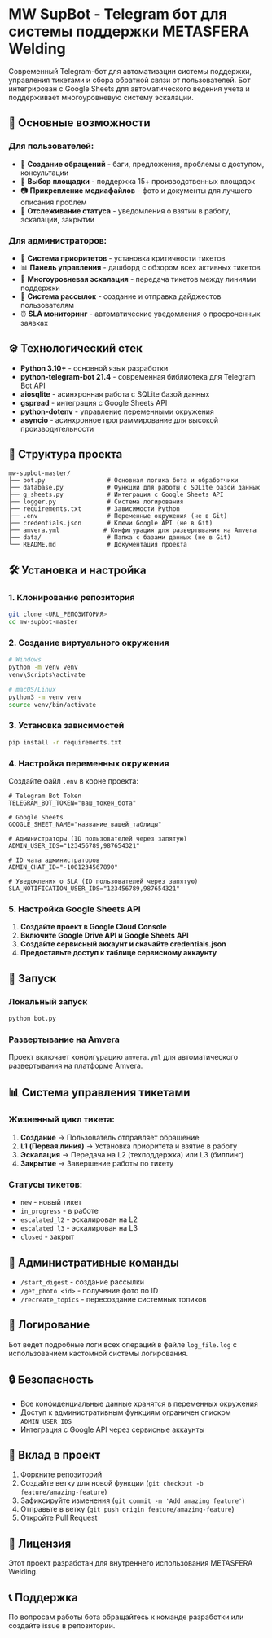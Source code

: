 # MW SupBot - Telegram бот для системы поддержки METASFERA Welding

Современный Telegram-бот для автоматизации системы поддержки, управления тикетами и сбора обратной связи от пользователей. Бот интегрирован с Google Sheets для автоматического ведения учета и поддерживает многоуровневую систему эскалации.

## 🚀 Основные возможности

### Для пользователей:
- 📝 **Создание обращений** - баги, предложения, проблемы с доступом, консультации
- 📍 **Выбор площадки** - поддержка 15+ производственных площадок
- 📷 **Прикрепление медиафайлов** - фото и документы для лучшего описания проблем
- 🔄 **Отслеживание статуса** - уведомления о взятии в работу, эскалации, закрытии

### Для администраторов:
- 🎯 **Система приоритетов** - установка критичности тикетов
- 📊 **Панель управления** - дашборд с обзором всех активных тикетов
- 🔄 **Многоуровневая эскалация** - передача тикетов между линиями поддержки
- 📢 **Система рассылок** - создание и отправка дайджестов пользователям
- ⏰ **SLA мониторинг** - автоматические уведомления о просроченных заявках

## ⚙️ Технологический стек

- **Python 3.10+** - основной язык разработки
- **python-telegram-bot 21.4** - современная библиотека для Telegram Bot API
- **aiosqlite** - асинхронная работа с SQLite базой данных
- **gspread** - интеграция с Google Sheets API
- **python-dotenv** - управление переменными окружения
- **asyncio** - асинхронное программирование для высокой производительности

## 📁 Структура проекта

```
mw-supbot-master/
├── bot.py                 # Основная логика бота и обработчики
├── database.py            # Функции для работы с SQLite базой данных
├── g_sheets.py            # Интеграция с Google Sheets API
├── logger.py              # Система логирования
├── requirements.txt       # Зависимости Python
├── .env                   # Переменные окружения (не в Git)
├── credentials.json       # Ключи Google API (не в Git)
├── amvera.yml            # Конфигурация для развертывания на Amvera
├── data/                  # Папка с базами данных (не в Git)
└── README.md              # Документация проекта
```

## 🛠️ Установка и настройка

### 1. Клонирование репозитория

```bash
git clone <URL_РЕПОЗИТОРИЯ>
cd mw-supbot-master
```

### 2. Создание виртуального окружения

```bash
# Windows
python -m venv venv
venv\Scripts\activate

# macOS/Linux
python3 -m venv venv
source venv/bin/activate
```

### 3. Установка зависимостей

```bash
pip install -r requirements.txt
```

### 4. Настройка переменных окружения

Создайте файл `.env` в корне проекта:

```env
# Telegram Bot Token
TELEGRAM_BOT_TOKEN="ваш_токен_бота"

# Google Sheets
GOOGLE_SHEET_NAME="название_вашей_таблицы"

# Администраторы (ID пользователей через запятую)
ADMIN_USER_IDS="123456789,987654321"

# ID чата администраторов
ADMIN_CHAT_ID="-1001234567890"

# Уведомления о SLA (ID пользователей через запятую)
SLA_NOTIFICATION_USER_IDS="123456789,987654321"
```

### 5. Настройка Google Sheets API

1. **Создайте проект в Google Cloud Console**
2. **Включите Google Drive API и Google Sheets API**
3. **Создайте сервисный аккаунт и скачайте credentials.json**
4. **Предоставьте доступ к таблице сервисному аккаунту**

## 🚀 Запуск

### Локальный запуск

```bash
python bot.py
```

### Развертывание на Amvera

Проект включает конфигурацию `amvera.yml` для автоматического развертывания на платформе Amvera.

## 📊 Система управления тикетами

### Жизненный цикл тикета:

1. **Создание** → Пользователь отправляет обращение
2. **L1 (Первая линия)** → Установка приоритета и взятие в работу
3. **Эскалация** → Передача на L2 (техподдержка) или L3 (биллинг)
4. **Закрытие** → Завершение работы по тикету

### Статусы тикетов:
- `new` - новый тикет
- `in_progress` - в работе
- `escalated_l2` - эскалирован на L2
- `escalated_l3` - эскалирован на L3
- `closed` - закрыт

## 🔧 Административные команды

- `/start_digest` - создание рассылки
- `/get_photo <id>` - получение фото по ID
- `/recreate_topics` - пересоздание системных топиков

## 📝 Логирование

Бот ведет подробные логи всех операций в файле `log_file.log` с использованием кастомной системы логирования.

## 🔒 Безопасность

- Все конфиденциальные данные хранятся в переменных окружения
- Доступ к административным функциям ограничен списком `ADMIN_USER_IDS`
- Интеграция с Google API через сервисные аккаунты

## 🤝 Вклад в проект

1. Форкните репозиторий
2. Создайте ветку для новой функции (`git checkout -b feature/amazing-feature`)
3. Зафиксируйте изменения (`git commit -m 'Add amazing feature'`)
4. Отправьте в ветку (`git push origin feature/amazing-feature`)
5. Откройте Pull Request

## 📄 Лицензия

Этот проект разработан для внутреннего использования METASFERA Welding.

## 📞 Поддержка

По вопросам работы бота обращайтесь к команде разработки или создайте issue в репозитории.

